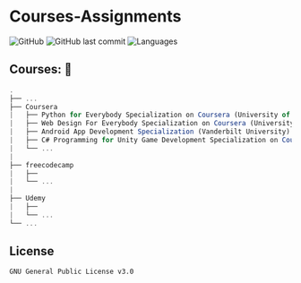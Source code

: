 # Courses-Assignments

![GitHub](https://img.shields.io/github/license/mohitkhedkar/Courses-Assignments?style=for-the-badge)
![GitHub last commit](https://img.shields.io/github/last-commit/mohitkhedkar/Courses-Assignments?style=for-the-badge)
![Languages](https://img.shields.io/github/languages/count/mohitkhedkar/Courses-Assignments?style=for-the-badge)

## Courses: 🚀

```js
.
├── ...
├── Coursera
|   ├── Python for Everybody Specialization on Coursera (University of Michigan)
|   ├── Web Design For Everybody Specialization on Coursera (University of Michigan)
|   ├── Android App Development Specialization (Vanderbilt University)
|   ├── C# Programming for Unity Game Development Specialization on Coursera (University of Colorado System)
|   └── ...
|
├── freecodecamp
|   ├── 
|   └── ...
|
├── Udemy
|   ├── 
|   └── ...
└── ...
```


## License

```
GNU General Public License v3.0
```
